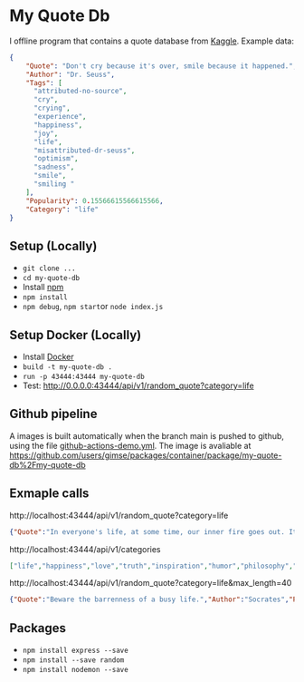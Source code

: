 # My Quote Db
I offline program that contains a quote database from [Kaggle](https://www.kaggle.com/akmittal/quotes-dataset). Example data:
```json
{
    "Quote": "Don't cry because it's over, smile because it happened.",
    "Author": "Dr. Seuss",
    "Tags": [
      "attributed-no-source",
      "cry",
      "crying",
      "experience",
      "happiness",
      "joy",
      "life",
      "misattributed-dr-seuss",
      "optimism",
      "sadness",
      "smile",
      "smiling "
    ],
    "Popularity": 0.15566615566615566,
    "Category": "life"
}
```
## Setup (Locally)
- ``git clone ...``
- ``cd my-quote-db``
- Install [npm](https://nodejs.org/en/download/)
- ``npm install``
- ``npm debug``, ``npm start``or ``node index.js``

## Setup Docker (Locally)
- Install [Docker](https://www.docker.com/products/docker-desktop)
- ``build -t my-quote-db . ``
- ``run -p 43444:43444 my-quote-db``
- Test: http://0.0.0.0:43444/api/v1/random_quote?category=life 

## Github pipeline
A images is built automatically when the branch main is pushed to github, using the file [github-actions-demo.yml](.github/workflows/github-actions-demo.yml). The image is avaliable at https://github.com/users/gimse/packages/container/package/my-quote-db%2Fmy-quote-db

## Exmaple calls
http://localhost:43444/api/v1/random_quote?category=life
```json
{"Quote":"In everyone's life, at some time, our inner fire goes out. It is then burst into flame by an encounter with another human being. We should all be thankful for those people who rekindle the inner spirit.","Author":"Albert Schweitzer","Popularity":0.000153000153000153,"Category":"life"}
```
http://localhost:43444/api/v1/categories
```json
["life","happiness","love","truth","inspiration","humor","philosophy","science","","soul","books","wisdom","knowledge","education","poetry","hope","friendship","writing","religion","death","romance","success","arts","relationship","motivation","faith","mind","god","funny","quotes","positive","purpose"]
```
http://localhost:43444/api/v1/random_quote?category=life&max_length=40
```json
{"Quote":"Beware the barrenness of a busy life.","Author":"Socrates","Popularity":0.01150901150901151,"Category":"life"}
```
## Packages
- ``npm install express --save``
- ``npm install --save random``
- ``npm install nodemon --save``